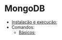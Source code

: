 # MongoDB

* [Instalação e execução](https://github.com/araujo21x/DataBases/blob/master/NoSQL/MongoDB/Instala%C3%A7%C3%A3o%20e%20execu%C3%A7%C3%A3o.md);
* Comandos:
    * [Básicos](./Comandos/Básicos.md); 
